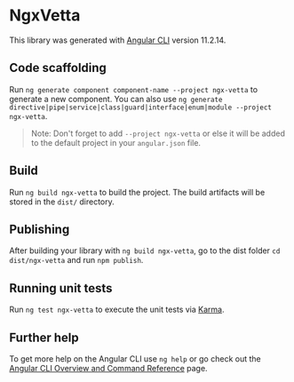# NgxVetta

This library was generated with [Angular CLI](https://github.com/angular/angular-cli) version 11.2.14.

## Code scaffolding

Run `ng generate component component-name --project ngx-vetta` to generate a new component. You can also use `ng generate directive|pipe|service|class|guard|interface|enum|module --project ngx-vetta`.
> Note: Don't forget to add `--project ngx-vetta` or else it will be added to the default project in your `angular.json` file. 

## Build

Run `ng build ngx-vetta` to build the project. The build artifacts will be stored in the `dist/` directory.

## Publishing

After building your library with `ng build ngx-vetta`, go to the dist folder `cd dist/ngx-vetta` and run `npm publish`.

## Running unit tests

Run `ng test ngx-vetta` to execute the unit tests via [Karma](https://karma-runner.github.io).

## Further help

To get more help on the Angular CLI use `ng help` or go check out the [Angular CLI Overview and Command Reference](https://angular.io/cli) page.
